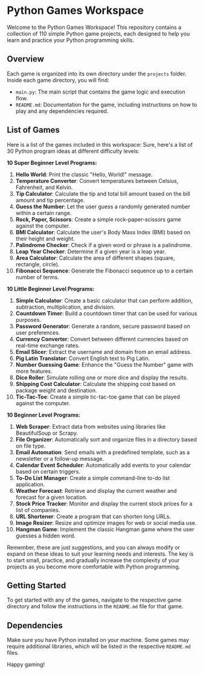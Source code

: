 # Python Games Workspace

Welcome to the Python Games Workspace! This repository contains a collection of 110 simple Python game projects, each designed to help you learn and practice your Python programming skills.

## Overview

Each game is organized into its own directory under the `projects` folder. Inside each game directory, you will find:

- `main.py`: The main script that contains the game logic and execution flow.
- `README.md`: Documentation for the game, including instructions on how to play and any dependencies required.

## List of Games

Here is a list of the games included in this workspace:
Sure, here's a list of 30 Python program ideas at different difficulty levels:

**10 Super Beginner Level Programs:**

1. **Hello World**: Print the classic "Hello, World!" message.
2. **Temperature Converter**: Convert temperatures between Celsius, Fahrenheit, and Kelvin.
3. **Tip Calculator**: Calculate the tip and total bill amount based on the bill amount and tip percentage.
4. **Guess the Number**: Let the user guess a randomly generated number within a certain range.
5. **Rock, Paper, Scissors**: Create a simple rock-paper-scissors game against the computer.
6. **BMI Calculator**: Calculate the user's Body Mass Index (BMI) based on their height and weight.
7. **Palindrome Checker**: Check if a given word or phrase is a palindrome.
8. **Leap Year Checker**: Determine if a given year is a leap year.
9. **Area Calculator**: Calculate the area of different shapes (square, rectangle, circle).
10. **Fibonacci Sequence**: Generate the Fibonacci sequence up to a certain number of terms.

**10 Little Beginner Level Programs:**

1. **Simple Calculator**: Create a basic calculator that can perform addition, subtraction, multiplication, and division.
2. **Countdown Timer**: Build a countdown timer that can be used for various purposes.
3. **Password Generator**: Generate a random, secure password based on user preferences.
4. **Currency Converter**: Convert between different currencies based on real-time exchange rates.
5. **Email Slicer**: Extract the username and domain from an email address.
6. **Pig Latin Translator**: Convert English text to Pig Latin.
7. **Number Guessing Game**: Enhance the "Guess the Number" game with more features.
8. **Dice Roller**: Simulate rolling one or more dice and display the results.
9. **Shipping Cost Calculator**: Calculate the shipping cost based on package weight and destination.
10. **Tic-Tac-Toe**: Create a simple tic-tac-toe game that can be played against the computer.

**10 Beginner Level Programs:**

1. **Web Scraper**: Extract data from websites using libraries like BeautifulSoup or Scrapy.
2. **File Organizer**: Automatically sort and organize files in a directory based on file type.
3. **Email Automation**: Send emails with a predefined template, such as a newsletter or a follow-up message.
4. **Calendar Event Scheduler**: Automatically add events to your calendar based on certain triggers.
5. **To-Do List Manager**: Create a simple command-line to-do list application.
6. **Weather Forecast**: Retrieve and display the current weather and forecast for a given location.
7. **Stock Price Tracker**: Monitor and display the current stock prices for a list of companies.
8. **URL Shortener**: Create a program that can shorten long URLs.
9. **Image Resizer**: Resize and optimize images for web or social media use.
10. **Hangman Game**: Implement the classic Hangman game where the user guesses a hidden word.

Remember, these are just suggestions, and you can always modify or expand on these ideas to suit your learning needs and interests. The key is to start small, practice, and gradually increase the complexity of your projects as you become more comfortable with Python programming.
## Getting Started

To get started with any of the games, navigate to the respective game directory and follow the instructions in the `README.md` file for that game.

## Dependencies

Make sure you have Python installed on your machine. Some games may require additional libraries, which will be listed in the respective `README.md` files.

Happy gaming!